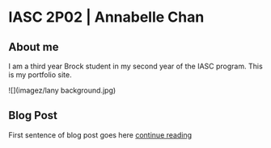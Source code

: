 # IASC 2P02 | Annabelle Chan

## About me

I am a third year Brock student in my second year of the IASC program. This is my portfolio site. 

![](imagez/lany background.jpg)

## Blog Post

First sentence of blog post goes here [continue reading](blog)

